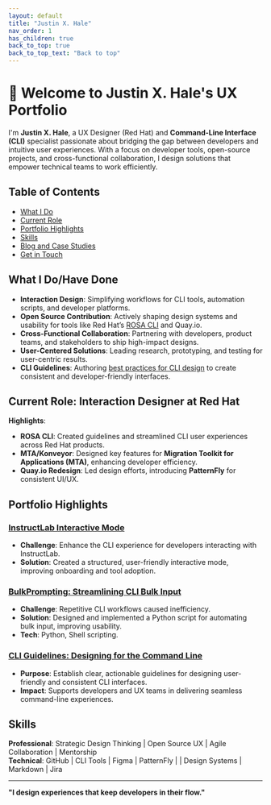 ```yaml
---
layout: default
title: "Justin X. Hale"
nav_order: 1
has_children: true
back_to_top: true
back_to_top_text: "Back to top"
---
```


# 👋 Welcome to Justin X. Hale's UX Portfolio

I'm **Justin X. Hale**, a UX Designer (Red Hat) and **Command-Line Interface (CLI)** specialist passionate about bridging the gap between developers and intuitive user experiences. With a focus on developer tools, open-source projects, and cross-functional collaboration, I design solutions that empower technical teams to work efficiently.

## Table of Contents
- [What I Do](#what-i-do)
- [Current Role](#current-role-interaction-designer-at-red-hat)
- [Portfolio Highlights](#portfolio-highlights)
- [Skills](#skills)
- [Blog and Case Studies](#blog-and-case-studies)
- [Get in Touch](#get-in-touch)

## What I Do/Have Done
- **Interaction Design**: Simplifying workflows for CLI tools, automation scripts, and developer platforms.  
- **Open Source Contribution**: Actively shaping design systems and usability for tools like Red Hat’s [ROSA CLI](https://github.com/redhat-developer) and Quay.io.  
- **Cross-Functional Collaboration**: Partnering with developers, product teams, and stakeholders to ship high-impact designs.  
- **User-Centered Solutions**: Leading research, prototyping, and testing for user-centric results.
- **CLI Guidelines**: Authoring [best practices for CLI design](https://www.uxd-hub.com/entries/design/cli-guidelines) to create consistent and developer-friendly interfaces.  

## Current Role: Interaction Designer at Red Hat
**Highlights**:  
- **ROSA CLI**: Created guidelines and streamlined CLI user experiences across Red Hat products.  
- **MTA/Konveyor**: Designed key features for **Migration Toolkit for Applications (MTA)**, enhancing developer efficiency.  
- **Quay.io Redesign**: Led design efforts, introducing **PatternFly** for consistent UI/UX.  

## Portfolio Highlights
### [InstructLab Interactive Mode](https://github.com/JustinXHale/instructlab-interactivemode)  
- **Challenge**: Enhance the CLI experience for developers interacting with InstructLab.  
- **Solution**: Created a structured, user-friendly interactive mode, improving onboarding and tool adoption.  

### [BulkPrompting: Streamlining CLI Bulk Input](https://github.com/JustinXHale/bulkprompting)  
- **Challenge**: Repetitive CLI workflows caused inefficiency.  
- **Solution**: Designed and implemented a Python script for automating bulk input, improving usability.  
- **Tech**: Python, Shell scripting.  

### [CLI Guidelines: Designing for the Command Line](https://www.uxd-hub.com/entries/design/cli-guidelines)  
- **Purpose**: Establish clear, actionable guidelines for designing user-friendly and consistent CLI interfaces.  
- **Impact**: Supports developers and UX teams in delivering seamless command-line experiences.

## Skills
**Professional**: Strategic Design Thinking | Open Source UX | Agile Collaboration | Mentorship  
**Technical**: GitHub | CLI Tools | Figma | PatternFly | | Design Systems | Markdown | Jira 

---  
**"I design experiences that keep developers in their flow."** 